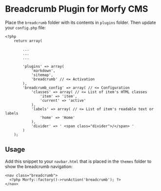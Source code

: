 Breadcrumb Plugin for Morfy CMS
===============================

Place the `breadcrumb` folder with its contents in `plugins` folder. Then update your `config.php` file:

    <?php
        return array(
    
            ...
            ...
            ...
    
            'plugins' => array(
                'markdown',
                'sitemap',
                'breadcrumb' // <= Activation
            ),
            'breadcrumb_config' => array( // <= Configuration
                'classes' => array( // <= List of item's HTML classes
                    'item' => 'item',
                    'current' => 'active'
                ),
                'labels' => array( // <= List of item's readable text or labels
                    'home' => 'Home'
                ),
                'divider' => ' <span class="divider">/</span> '
            )
        );

Usage
-----

Add this snippet to your `navbar.html` that is placed in the `themes` folder to show the breadcrumb navigation:

    <nav class="breadcrumb">
      <?php Morfy::factory()->runAction('breadcrumb'); ?>
    </nav>
